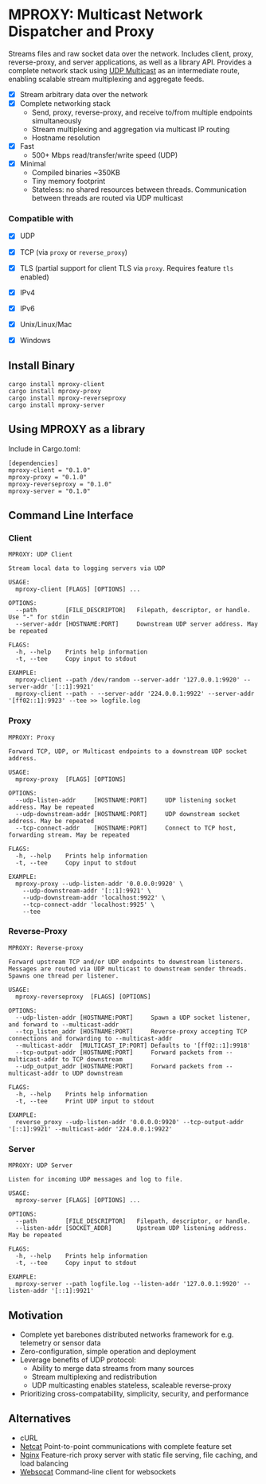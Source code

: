 # MPROXY: Multicast Network Dispatcher and Proxy
Streams files and raw socket data over the network. Includes client, proxy, 
reverse-proxy, and server applications, as well as a library API. Provides a 
complete network stack using [UDP Multicast](https://en.wikipedia.org/wiki/Multicast) as 
an intermediate route, enabling scalable stream multiplexing and aggregate feeds.

- [X] Stream arbitrary data over the network
- [X] Complete networking stack
  - Send, proxy, reverse-proxy, and receive to/from multiple endpoints simultaneously
  - Stream multiplexing and aggregation via multicast IP routing
  - Hostname resolution
- [X] Fast
  - 500+ Mbps read/transfer/write speed (UDP)
- [X] Minimal 
  - Compiled binaries ~350KB
  - Tiny memory footprint
  - Stateless: no shared resources between threads. Communication between threads are routed via UDP multicast


### Compatible with
- [X] UDP
- [X] TCP (via `proxy` or `reverse_proxy`)
- [X] TLS (partial support for client TLS via `proxy`. Requires feature `tls` enabled)
- [X] IPv4
- [X] IPv6
- [X] Unix/Linux/Mac
- [X] Windows


## Install Binary
```
cargo install mproxy-client
cargo install mproxy-proxy
cargo install mproxy-reverseproxy
cargo install mproxy-server
```


## Using MPROXY as a library 
Include in Cargo.toml:
```
[dependencies]
mproxy-client = "0.1.0"
mproxy-proxy = "0.1.0"
mproxy-reverseproxy = "0.1.0"
mproxy-server = "0.1.0"
```


## Command Line Interface

### Client
```
MPROXY: UDP Client

Stream local data to logging servers via UDP

USAGE:
  mproxy-client [FLAGS] [OPTIONS] ...

OPTIONS:
  --path        [FILE_DESCRIPTOR]   Filepath, descriptor, or handle. Use "-" for stdin
  --server-addr [HOSTNAME:PORT]     Downstream UDP server address. May be repeated 

FLAGS:
  -h, --help    Prints help information
  -t, --tee     Copy input to stdout

EXAMPLE:
  mproxy-client --path /dev/random --server-addr '127.0.0.1:9920' --server-addr '[::1]:9921'
  mproxy-client --path - --server-addr '224.0.0.1:9922' --server-addr '[ff02::1]:9923' --tee >> logfile.log
```

### Proxy
```
MPROXY: Proxy

Forward TCP, UDP, or Multicast endpoints to a downstream UDP socket address. 

USAGE:
  mproxy-proxy  [FLAGS] [OPTIONS]

OPTIONS:
  --udp-listen-addr     [HOSTNAME:PORT]     UDP listening socket address. May be repeated
  --udp-downstream-addr [HOSTNAME:PORT]     UDP downstream socket address. May be repeated
  --tcp-connect-addr    [HOSTNAME:PORT]     Connect to TCP host, forwarding stream. May be repeated 

FLAGS:
  -h, --help    Prints help information
  -t, --tee     Copy input to stdout

EXAMPLE:
  mproxy-proxy --udp-listen-addr '0.0.0.0:9920' \
    --udp-downstream-addr '[::1]:9921' \
    --udp-downstream-addr 'localhost:9922' \
    --tcp-connect-addr 'localhost:9925' \
    --tee
```

### Reverse-Proxy
```
MPROXY: Reverse-proxy

Forward upstream TCP and/or UDP endpoints to downstream listeners.
Messages are routed via UDP multicast to downstream sender threads. 
Spawns one thread per listener.

USAGE:
  mproxy-reverseproxy  [FLAGS] [OPTIONS]

OPTIONS:
  --udp-listen-addr [HOSTNAME:PORT]     Spawn a UDP socket listener, and forward to --multicast-addr
  --tcp_listen_addr [HOSTNAME:PORT]     Reverse-proxy accepting TCP connections and forwarding to --multicast-addr
  --multicast-addr  [MULTICAST_IP:PORT] Defaults to '[ff02::1]:9918'
  --tcp-output-addr [HOSTNAME:PORT]     Forward packets from --multicast-addr to TCP downstream
  --udp_output_addr [HOSTNAME:PORT]     Forward packets from --multicast-addr to UDP downstream

FLAGS:
  -h, --help    Prints help information
  -t, --tee     Print UDP input to stdout

EXAMPLE:
  reverse_proxy --udp-listen-addr '0.0.0.0:9920' --tcp-output-addr '[::1]:9921' --multicast-addr '224.0.0.1:9922'
```

### Server
```
MPROXY: UDP Server

Listen for incoming UDP messages and log to file.

USAGE:
  mproxy-server [FLAGS] [OPTIONS] ...

OPTIONS: 
  --path        [FILE_DESCRIPTOR]   Filepath, descriptor, or handle.
  --listen-addr [SOCKET_ADDR]       Upstream UDP listening address. May be repeated 

FLAGS:
  -h, --help    Prints help information
  -t, --tee     Copy input to stdout

EXAMPLE:
  mproxy-server --path logfile.log --listen-addr '127.0.0.1:9920' --listen-addr '[::1]:9921'
```


## Motivation

- Complete yet barebones distributed networks framework for e.g. telemetry or sensor data
- Zero-configuration, simple operation and deployment
- Leverage benefits of UDP protocol:
  - Ability to merge data streams from many sources
  - Stream multiplexing and redistribution
  - UDP multicasting enables stateless, scaleable reverse-proxy
- Prioritizing cross-compatability, simplicity, security, and performance

## Alternatives

- cURL
- [Netcat](https://en.wikipedia.org/wiki/Netcat) Point-to-point communications with complete feature set 
- [Nginx](https://en.wikipedia.org/wiki/Nginx) Feature-rich proxy server with static file serving, file caching, and load balancing
- [Websocat](https://github.com/vi/websocat) Command-line client for websockets

